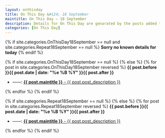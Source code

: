 ```yaml
---
layout: onthisday
title: On This Day &#124; 18 September
maintitle: On This Day — 18 September
description: Details for On This Day are genarated by the posts added to the website so the content is subject to changes/updates over time.
categories: [On This Day]
---
```


{% if site.categories.OnThisDay18September == null and site.categories.Repeat18September == null %}
<strong>Sorry no known details for today</strong>
{% endif %}

{% if site.categories.OnThisDay18September == null %}
{% else %}
{% for post in site.categories.OnThisDay18September reversed %}
<strong>{{ post.before }}{{ post.date | date: "%e %B %Y" }}{{ post.after }}</strong>
<ul>
<li> ——: <a class="{{ post.class }}" href="{{ post.url }}"><strong>{{ post.maintitle }}</strong> - {{ post.post_description }}</a></li>
</ul>
{% endfor %}
{% endif %}

{% if site.categories.Repeat18September == null %}
{% else %}
{% for post in site.categories.Repeat18September reversed %}
<strong>{{ post.before }}{{ post.date | date: "%e %B %Y" }}{{ post.after }}</strong>
<ul>
<li> ——: <a class="{{ post.class }}" href="{{ post.url }}"><strong>{{ post.maintitle }}</strong> - {{ post.post_description }}</a></li>
</ul>
{% endfor %}
{% endif %}
